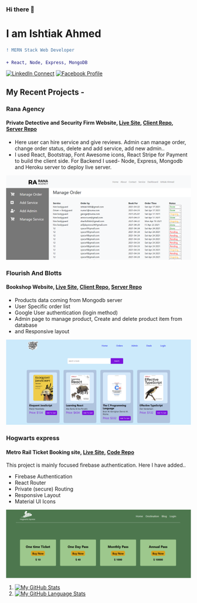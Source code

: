 ### Hi there 👋

# I am Ishtiak Ahmed
```diff
! MERN Stack Web Developer

+ React, Node, Express, MongoDB
```

[![LinkedIn Connect](https://img.shields.io/badge/%20-Connect-black?color=14171A&labelColor=212121&logo=linkedin&logoColor=ffffff)](https://www.linkedin.com/in/ishtiak-ahmed-1606/) [![Facebook Profile](https://img.shields.io/badge/%20-Follow-black?color=14171A&labelColor=1976d2&logo=facebook&logoColor=ffffff)](https://www.facebook.com/ishtiak.ahmed1606) 
## My Recent Projects -

### Rana Agency
#### Private Detective and Security Firm Website, [Live Site](https://rana-agency.web.app/), [Client Repo](https://github.com/ishtiak-ahmed/rana-agency-client), [Server Repo](https://github.com/ishtiak-ahmed/rana-agency-server)

- Here user can hire service and give reviews. Admin can manage order, change order status, delete and add service, add new admin..
- I used React, Bootstrap, Font Awesome icons, React Stripe for Payment to build the client side. For Backend I used- Node, Express, Mongodb and Heroku server to deploy live server.

![Rana-Agency-Admin](https://raw.githubusercontent.com/ishtiak-ahmed/ishtiak-ahmed/main/rana-agency.png)


### Flourish And Blotts
#### Bookshop Website, [Live Site](https://flourish-and-blotts.web.app/), [Client Repo](https://github.com/ishtiak-ahmed/flourish---blotts-client), [Server Repo](https://github.com/ishtiak-ahmed/flourish-n-blotts-server)
- Products data coming from Mongodb server
- User Specific order list
- Google User authentication (login method)
- Admin page to manage product, Create and delete product item from database
- and Responsive layout

![Flourish-and-Blotts](https://raw.githubusercontent.com/ishtiak-ahmed/ishtiak-ahmed/main/flourish-blotts.png)


### Hogwarts express
#### Metro Rail Ticket Booking site, [Live Site](https://hogwatrs-express.web.app/), [Code Repo](https://github.com/ishtiak-ahmed/hogwarts-express)
This project is mainly focused firebase authentication. Here I have added..
- Firebase Authentication
- React Router
- Private (secure) Routing
- Responsive Layout
- Material UI Icons


![Hogwarts Express](https://raw.githubusercontent.com/ishtiak-ahmed/hogwarts-express/main/hogwarts.png)


1. [![My GitHub Stats](https://github-readme-stats.vercel.app/api/?username=ishtiak-ahmed&count_private=true&theme=tokyonight&showicons=true)]()
2. [![My GitHub Language Stats](https://github-readme-stats.vercel.app/api/top-langs/?username=ishtiak-ahmed&langs_count=5&theme=tokyonight)]()

<!--
**ishtiak-ahmed/ishtiak-ahmed** is a ✨ _special_ ✨ repository because its `README.md` (this file) appears on your GitHub profile.

Here are some ideas to get you started:

- 🔭 I’m currently working on ...
- 🌱 I’m currently learning ...
- 👯 I’m looking to collaborate on ...
- 🤔 I’m looking for help with ...
- 💬 Ask me about ...
- 📫 How to reach me: ...
- 😄 Pronouns: ...
- ⚡ Fun fact: ...
-->
